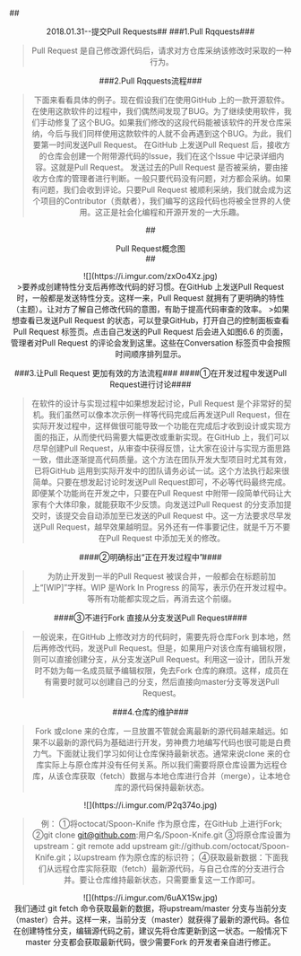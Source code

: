 
##<center/>2018.01.31--提交Pull Requests##
###1.Pull Rqquests###
>Pull Request 是自己修改源代码后，请求对方仓库采纳该修改时采取的一种行为。

###2.Pull Rqquests流程###
>下面来看看具体的例子。现在假设我们在使用GitHub 上的一款开源软件。在使用这款软件的过程中，我们偶然间发现了BUG。为了继续使用软件，我们手动修复了这个BUG。如果我们修改的这段代码能被该软件的开发仓库采纳，今后与我们同样使用这款软件的人就不会再遇到这个BUG。为此，我们要第一时间发送Pull Request。
>在GitHub 上发送Pull Request 后，接收方的仓库会创建一个附带源代码的Issue，我们在这个Issue 中记录详细内容。这就是Pull Request。
>发送过去的Pull Request 是否被采纳，要由接收方仓库的管理者进行判断。一般只要代码没有问题，对方都会采纳。如果有问题，我们会收到评论。只要Pull Request 被顺利采纳，我们就会成为这个项目的Contributor（贡献者），我们编写的这段代码也将被全世界的人使用。这正是社会化编程和开源开发的一大乐趣。

##<center>Pull Request概念图</center>##
<center>![](https://i.imgur.com/zxOo4Xz.jpg)</center>
>要养成创建特性分支后再修改代码的好习惯。在GitHub 上发送Pull Request 时，一般都是发送特性分支。这样一来，Pull Request 就拥有了更明确的特性（主题）。让对方了解自己修改代码的意图，有助于提高代码审查的效率。
>如果想查看已发送Pull Request 的状态，可以登录GitHub，打开自己的控制面板查看Pull Request 标签页。点击自己发送的Pull Request 后会进入如图6.6 的页面，管理者对Pull Request 的评论会发到这里。这些在Conversation 标签页中会按照时间顺序排列显示。

###3.让Pull Request 更加有效的方法流程###
####①在开发过程中发送Pull Request进行讨论####
>在软件的设计与实现过程中如果想发起讨论，Pull Request 是个非常好的契机。我们虽然可以像本次示例一样等代码完成后再发送Pull Request，但在实际开发过程中，这样做很可能导致一个功能在完成后才收到设计或实现方面的指正，从而使代码需要大幅更改或重新实现。在GitHub 上，我们可以尽早创建Pull Request，从审查中获得反馈，让大家在设计与实现方面思路一致，借此逐渐提高代码质量。这个方法在团队开发大型项目时尤其有效，已将GitHub 运用到实际开发中的团队请务必试一试。这个方法执行起来很简单。只要在想发起讨论时发送Pull Request即可，不必等代码最终完成。即便某个功能尚在开发之中，只要在Pull Request 中附带一段简单代码让大家有个大体印象，就能获取不少反馈。向发送过Pull Request 的分支添加提交时，该提交会自动添加至已发送的Pull Request 中。这一方法要求尽早发送Pull Request，越早效果越明显。另外还有一件事要记住，就是千万不要在Pull Request 中添加无关的修改。

####②明确标出“正在开发过程中”####
>为防止开发到一半的Pull Request 被误合并，一般都会在标题前加上“[WIP]”字样。WIP 是Work In Progress 的简写，表示仍在开发过程中。等所有功能都实现之后，再消去这个前缀。

####③不进行Fork 直接从分支发送Pull Request####
>一般说来，在GitHub 上修改对方的代码时，需要先将仓库Fork 到本地，然后再修改代码，发送Pull Request。但是，如果用户对该仓库有编辑权限，则可以直接创建分支，从分支发送Pull  Request。利用这一设计，团队开发时不妨为每一名成员赋予编辑权限，免去Fork 仓库的麻烦。这样，成员在有需要时就可以创建自己的分支，然后直接向master分支等发送Pull Request。

###4.仓库的维护###
>Fork 或clone 来的仓库，一旦放置不管就会离最新的源代码越来越远。如果不以最新的源代码为基础进行开发，劳神费力地编写代码也很可能是白费力气。下面就让我们学习如何让仓库保持最新状态。通常来说clone 来的仓库实际上与原仓库并没有任何关系。所以我们需要将原仓库设置为远程仓库，从该仓库获取（fetch）数据与本地仓库进行合并（merge），让本地仓库的源代码保持最新状态。

<center>![](https://i.imgur.com/P2q374o.jpg)</center>

>例：
①将octocat/Spoon-Knife 作为原仓库，在GitHub 上进行Fork;
②git clone git@github.com:用户名/Spoon-Knife.git
③将原仓库设置为upstream：git remote add upstream git://github.com/octocat/Spoon-Knife.git；以upstream 作为原仓库的标识符；
④获取最新数据：下面我们从远程仓库实际获取（fetch）最新源代码，与自己仓库的分支进行合并。要让仓库维持最新状态，只需要重复这一工作即可。
<center>![](https://i.imgur.com/6uAX1Sw.jpg)</center>
我们通过 git fetch 命令获取最新的数据，将upstream/master 分支与当前分支（master）合并。这样一来，当前分支（master）就获得了最新的源代码。各位在创建特性分支，编辑源代码之前，建议先将仓库更新到这一状态。一般情况下master 分支都会获取最新代码，很少需要Fork 的开发者亲自进行修正。
		






























